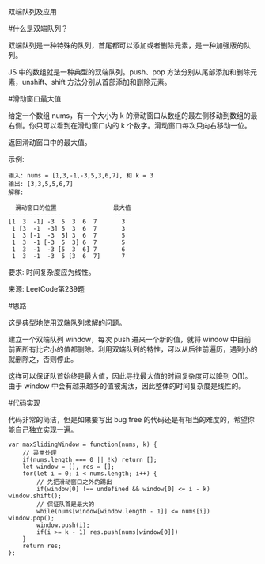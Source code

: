双端队列及应用

#什么是双端队列？

双端队列是一种特殊的队列，首尾都可以添加或者删除元素，是一种加强版的队列。

JS 中的数组就是一种典型的双端队列。push、pop 方法分别从尾部添加和删除元素，unshift、shift 方法分别从首部添加和删除元素。

#滑动窗口最大值

给定一个数组 nums，有一个大小为 k 的滑动窗口从数组的最左侧移动到数组的最右侧。你只可以看到在滑动窗口内的 k 个数字。滑动窗口每次只向右移动一位。

返回滑动窗口中的最大值。

示例:

    输入: nums = [1,3,-1,-3,5,3,6,7], 和 k = 3
    输出: [3,3,5,5,6,7] 
    解释: 
    
      滑动窗口的位置                最大值
    ---------------               -----
    [1  3  -1] -3  5  3  6  7       3
     1 [3  -1  -3] 5  3  6  7       3
     1  3 [-1  -3  5] 3  6  7       5
     1  3  -1 [-3  5  3] 6  7       5
     1  3  -1  -3 [5  3  6] 7       6
     1  3  -1  -3  5 [3  6  7]      7

要求: 时间复杂度应为线性。

来源: LeetCode第239题

#思路

这是典型地使用双端队列求解的问题。

建立一个双端队列 window，每次 push 进来一个新的值，就将 window 中目前前面所有比它小的值都删除。利用双端队列的特性，可以从后往前遍历，遇到小的就删除之，否则停止。

这样可以保证队首始终是最大值，因此寻找最大值的时间复杂度可以降到 O(1)。由于 window 中会有越来越多的值被淘汰，因此整体的时间复杂度是线性的。

#代码实现

代码非常的简洁，但是如果要写出 bug free 的代码还是有相当的难度的，希望你能自己独立实现一遍。

    var maxSlidingWindow = function(nums, k) {
        // 异常处理
        if(nums.length === 0 || !k) return [];
        let window = [], res = [];
        for(let i = 0; i < nums.length; i++) {
            // 先把滑动窗口之外的踢出
            if(window[0] !== undefined && window[0] <= i - k) window.shift();
            // 保证队首是最大的
            while(nums[window[window.length - 1]] <= nums[i])  window.pop();
            window.push(i);
            if(i >= k - 1) res.push(nums[window[0]]) 
        }
        return res;
    };




